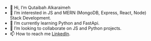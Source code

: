 - 👋 Hi, I’m Qutaibah Alkaraimeh
- 👀 I’m interested in JS and MERN (MongoDB, Express, React, Node) Stack Development.
- 🌱 I’m currently learning Python and FastApi.
- 💞️ I’m looking to collaborate on JS and Python projects.
- 📫 How to reach me [LinkedIn](https://www.linkedin.com/in/qutaibah-alkaraimeh-58aba0199).

<!---
qalkaraimeh/qalkaraimeh is a ✨ special ✨ repository because its `README.md` (this file) appears on your GitHub profile.
You can click the Preview link to take a look at your changes.
--->
